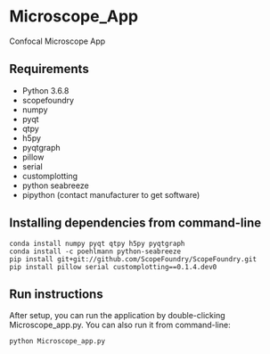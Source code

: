 # Microscope_App
Confocal Microscope App

## Requirements
- Python 3.6.8
- scopefoundry
- numpy
- pyqt
- qtpy
- h5py
- pyqtgraph
- pillow
- serial
- customplotting
- python seabreeze
- pipython (contact manufacturer to get software)

## Installing dependencies from command-line
```
conda install numpy pyqt qtpy h5py pyqtgraph
conda install -c poehlmann python-seabreeze
pip install git+git://github.com/ScopeFoundry/ScopeFoundry.git
pip install pillow serial customplotting==0.1.4.dev0
```

## Run instructions
After setup, you can run the application by double-clicking Microscope_app.py.
You can also run it from command-line:
```
python Microscope_app.py
```
